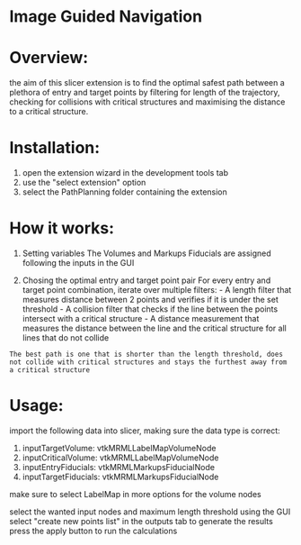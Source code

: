 # Image Guided Navigation

# Overview:
  the aim of this slicer extension is to find the optimal safest path between a plethora of entry and target points by filtering for length of the trajectory, checking for collisions with critical structures and maximising the distance to a critical structure.

# Installation:
  1. open the extension wizard in the development tools tab
  2. use the "select extension" option
  3. select the PathPlanning folder containing the extension

# How it works:
  1. Setting variables
    The Volumes and Markups Fiducials are assigned following the inputs in the GUI
  
  2. Chosing the optimal entry and target point pair
    For every entry and target point combination, iterate over multiple filters:
    - A length filter that measures distance between 2 points and verifies if it is under the set threshold
    - A collision filter that checks if the line between the points intersect with a critical structure
    - A distance measurement that measures the distance between the line and the critical structure for all lines that do not collide
    
    The best path is one that is shorter than the length threshold, does not collide with critical structures and stays the furthest away from a critical structure

# Usage:
  import the following data into slicer, making sure the data type is correct:
  1. inputTargetVolume: vtkMRMLLabelMapVolumeNode
  2. inputCriticalVolume: vtkMRMLLabelMapVolumeNode
  3. inputEntryFiducials: vtkMRMLMarkupsFiducialNode
  4. inputTargetFiducials: vtkMRMLMarkupsFiducialNode

  make sure to select LabelMap in more options for the volume nodes

  select the wanted input nodes and maximum length threshold using the GUI
  select "create new points list" in the outputs tab to generate the results
  press the apply button to run the calculations


